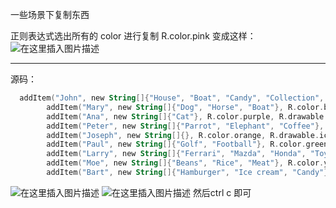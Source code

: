 ﻿一些场景下复制东西

 正则表达式选出所有的 color 进行复制 R.color.pink
变成这样：
![在这里插入图片描述](http://img.yayi.site/csdn/20201126124507533.png-watermaskStyle)


----

源码：

```kotlin
  addItem("John", new String[]{"House", "Boat", "Candy", "Collection", "Sport", "Ball", "Head"}, R.color.pink, R.drawable.ic_ghost);
        addItem("Mary", new String[]{"Dog", "Horse", "Boat"}, R.color.blue, R.drawable.ic_ghost);
        addItem("Ana", new String[]{"Cat"}, R.color.purple, R.drawable.ic_ghost);
        addItem("Peter", new String[]{"Parrot", "Elephant", "Coffee"}, R.color.yellow, R.drawable.ic_ghost);
        addItem("Joseph", new String[]{}, R.color.orange, R.drawable.ic_ghost);
        addItem("Paul", new String[]{"Golf", "Football"}, R.color.green, R.drawable.ic_ghost);
        addItem("Larry", new String[]{"Ferrari", "Mazda", "Honda", "Toyota", "Fiat"}, R.color.blue, R.drawable.ic_ghost);
        addItem("Moe", new String[]{"Beans", "Rice", "Meat"}, R.color.yellow, R.drawable.ic_ghost);
        addItem("Bart", new String[]{"Hamburger", "Ice cream", "Candy"}, R.color.purple, R.drawable.ic_ghost);
```
![在这里插入图片描述](http://img.yayi.site/csdn/2020112612440217.png-watermaskStyle)
![在这里插入图片描述](http://img.yayi.site/csdn/20201126124416603.png-watermaskStyle)
然后ctrl c 即可 


